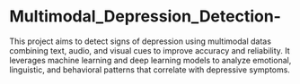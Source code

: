# Multimodal_Depression_Detection-
This project aims to detect signs of depression using multimodal datas combining text, audio, and visual cues to improve accuracy and reliability. It leverages machine learning and deep learning models to analyze emotional, linguistic, and behavioral patterns that correlate with depressive symptoms.
